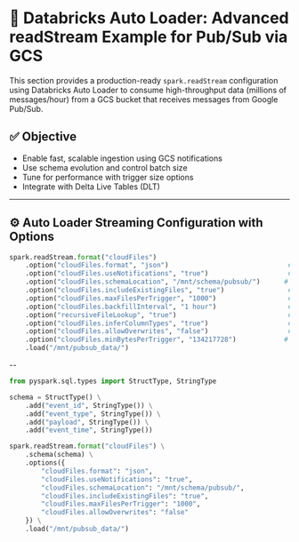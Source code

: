 # 🔄 Databricks Auto Loader: Advanced readStream Example for Pub/Sub via GCS

This section provides a production-ready `spark.readStream` configuration using Databricks Auto Loader to consume high-throughput data (millions of messages/hour) from a GCS bucket that receives messages from Google Pub/Sub.

## ✅ Objective

- Enable fast, scalable ingestion using GCS notifications
- Use schema evolution and control batch size
- Tune for performance with trigger size options
- Integrate with Delta Live Tables (DLT)

---

## ⚙️ Auto Loader Streaming Configuration with Options

```python
spark.readStream.format("cloudFiles")
    .option("cloudFiles.format", "json")                              # Input file format
    .option("cloudFiles.useNotifications", "true")                    # Enable GCS Pub/Sub notifications
    .option("cloudFiles.schemaLocation", "/mnt/schema/pubsub/")      # Required path for schema tracking
    .option("cloudFiles.includeExistingFiles", "true")                # Process historical files
    .option("cloudFiles.maxFilesPerTrigger", "1000")                  # Tune micro-batch size (file-based)
    .option("cloudFiles.backfillInterval", "1 hour")                  # Optional: for recovering missed files
    .option("recursiveFileLookup", "true")                            # Enable nested folder scanning
    .option("cloudFiles.inferColumnTypes", "true")                    # Infer schema automatically
    .option("cloudFiles.allowOverwrites", "false")                    # Prevent reprocessing of overwritten files
    .option("cloudFiles.minBytesPerTrigger", "134217728")            # 128 MB; batch size based on file size
    .load("/mnt/pubsub_data/")
```
--
```python
from pyspark.sql.types import StructType, StringType

schema = StructType() \
    .add("event_id", StringType()) \
    .add("event_type", StringType()) \
    .add("payload", StringType()) \
    .add("event_time", StringType())

spark.readStream.format("cloudFiles") \
    .schema(schema) \
    .options({
        "cloudFiles.format": "json",
        "cloudFiles.useNotifications": "true",
        "cloudFiles.schemaLocation": "/mnt/schema/pubsub/",
        "cloudFiles.includeExistingFiles": "true",
        "cloudFiles.maxFilesPerTrigger": "1000",
        "cloudFiles.allowOverwrites": "false"
    }) \
    .load("/mnt/pubsub_data/")
```
